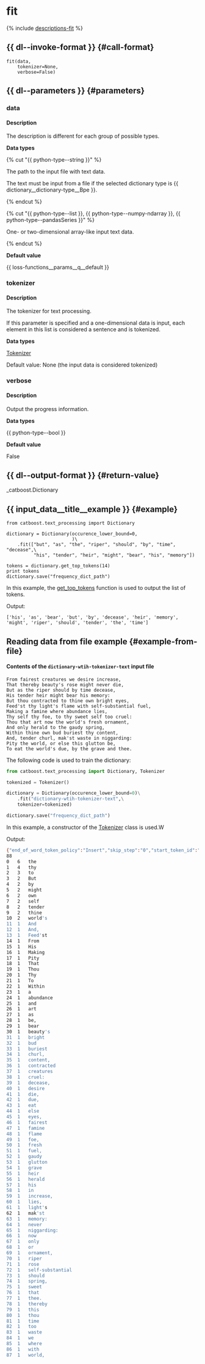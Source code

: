 # fit

{% include [descriptions-fit](../_includes/work_src/reusage-tokenizer/fit.md) %}


## {{ dl--invoke-format }} {#call-format}

```
fit(data,
    tokenizer=None,
    verbose=False)
```

## {{ dl--parameters }} {#parameters}

### data

#### Description
The description is different for each group of possible types.

**Data types**

{% cut "{{ python-type--string }}" %}

The path to the input file with text data.

The text must be input from a file if the selected dictionary type is {{ dictionary__dictionary-type__Bpe }}.

{% endcut %}


{% cut "{{ python-type--list }}, {{ python-type--numpy-ndarray }}, {{ python-type--pandasSeries }}" %}

One- or two-dimensional array-like input text data.

{% endcut %}


**Default value**

{{ loss-functions__params__q__default }}

### tokenizer

#### Description

The tokenizer for text processing.

If this parameter is specified and a one-dimensional data is input, each element in this list is considered a sentence and is tokenized.

**Data types**

[Tokenizer](../concepts/python-reference_tokenizer.md)

Default value: None (the input data is considered tokenized)

### verbose

#### Description

Output the progress information.

**Data types**

{{ python-type--bool }}

**Default value**

False

## {{ dl--output-format }} {#return-value}

_catboost.Dictionary

## {{ input_data__title__example }} {#example}

```
from catboost.text_processing import Dictionary

dictionary = Dictionary(occurence_lower_bound=0,
                        )\
    .fit(["but", "as", "the", "riper", "should", "by", "time", "decease",\
          "his", "tender", "heir", "might", "bear", "his", "memory"])

tokens = dictionary.get_top_tokens(14)
print tokens
dictionary.save("frequency_dict_path")
```

In this example, the [get_top_tokens](python-reference_dictionary_get_top_tokens.md) function is used to output the list of tokens.

Output:

```no-highlight
['his', 'as', 'bear', 'but', 'by', 'decease', 'heir', 'memory', 'might', 'riper', 'should', 'tender', 'the', 'time']
```

## Reading data from file example {#example-from-file}

#### Contents of the `dictionary-wtih-tokenizer-text` input file

```no-highlight
From fairest creatures we desire increase,
That thereby beauty's rose might never die,
But as the riper should by time decease,
His tender heir might bear his memory:
But thou contracted to thine own bright eyes,
Feed'st thy light's flame with self-substantial fuel,
Making a famine where abundance lies,
Thy self thy foe, to thy sweet self too cruel:
Thou that art now the world's fresh ornament,
And only herald to the gaudy spring,
Within thine own bud buriest thy content,
And, tender churl, mak'st waste in niggarding:
Pity the world, or else this glutton be,
To eat the world's due, by the grave and thee.
```

The following code is used to train the dictionary:

```python
from catboost.text_processing import Dictionary, Tokenizer

tokenized = Tokenizer()

dictionary = Dictionary(occurence_lower_bound=0)\
    .fit("dictionary-wtih-tokenizer-text",\
    tokenizer=tokenized)

dictionary.save("frequency_dict_path")

```

In this example, a constructor of the [Tokenizer](python-reference_tokenizer.md) class is used.W

Output:
```bash
{"end_of_word_token_policy":"Insert","skip_step":"0","start_token_id":"0","token_level_type":"Word","dictionary_format":"id_count_token","end_of_sentence_token_policy":"Skip","gram_order":"1"}
88
0	6	the
1	4	thy
2	3	to
3	2	But
4	2	by
5	2	might
6	2	own
7	2	self
8	2	tender
9	2	thine
10	2	world's
11	1	And
12	1	And,
13	1	Feed'st
14	1	From
15	1	His
16	1	Making
17	1	Pity
18	1	That
19	1	Thou
20	1	Thy
21	1	To
22	1	Within
23	1	a
24	1	abundance
25	1	and
26	1	art
27	1	as
28	1	be,
29	1	bear
30	1	beauty's
31	1	bright
32	1	bud
33	1	buriest
34	1	churl,
35	1	content,
36	1	contracted
37	1	creatures
38	1	cruel:
39	1	decease,
40	1	desire
41	1	die,
42	1	due,
43	1	eat
44	1	else
45	1	eyes,
46	1	fairest
47	1	famine
48	1	flame
49	1	foe,
50	1	fresh
51	1	fuel,
52	1	gaudy
53	1	glutton
54	1	grave
55	1	heir
56	1	herald
57	1	his
58	1	in
59	1	increase,
60	1	lies,
61	1	light's
62	1	mak'st
63	1	memory:
64	1	never
65	1	niggarding:
66	1	now
67	1	only
68	1	or
69	1	ornament,
70	1	riper
71	1	rose
72	1	self-substantial
73	1	should
74	1	spring,
75	1	sweet
76	1	that
77	1	thee.
78	1	thereby
79	1	this
80	1	thou
81	1	time
82	1	too
83	1	waste
84	1	we
85	1	where
86	1	with
87	1	world,
```
